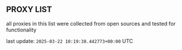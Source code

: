 ## PROXY LIST

all proxies in this list were collected from open sources and tested for functionality

last update: `2025-03-22 10:19:38.442773+00:00` UTC